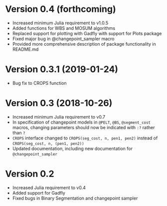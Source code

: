 # Version 0.4 (forthcoming)
* Increased minimum Julia requirement to v1.0.5
* Added functions for WBS and MOSUM algorithms
* Replaced support for plotting with Gadfly with support for Plots package
* Fixed major bug in @changepoint_sampler macro
* Provided more comprehensive description of package functionality in README.md

# Version 0.3.1 (2019-01-24)
* Bug fix to CROPS function

# Version 0.3 (2018-10-26)
* Increased minimum Julia requirement to v0.7
* In specification of changepoint models in `@PELT`, `@BS`, `@segment_cost` macros, changing
  parameters should now be indicated with `:?` rather than `?`
* `CROPS` interface changed to `CROPS(seg_cost, n, pen1, pen2)` instead of `CROPS(seg_cost, n, (pen1, pen2))`
* Updated documentation, including new documentation for `@changepoint_sampler`

# Version 0.2
* Increased Julia requirement to v0.4
* Added support for Gadfly
* Fixed bugs in Binary Segmentation and changepoint sampler
